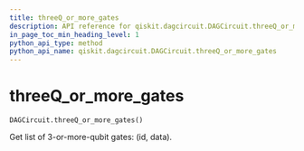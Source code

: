 ```yaml
---
title: threeQ_or_more_gates
description: API reference for qiskit.dagcircuit.DAGCircuit.threeQ_or_more_gates
in_page_toc_min_heading_level: 1
python_api_type: method
python_api_name: qiskit.dagcircuit.DAGCircuit.threeQ_or_more_gates
---
```


# threeQ\_or\_more\_gates

<span id="qiskit.dagcircuit.DAGCircuit.threeQ_or_more_gates" />

`DAGCircuit.threeQ_or_more_gates()`

Get list of 3-or-more-qubit gates: (id, data).

